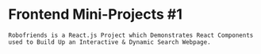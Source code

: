 # Frontend Mini-Projects #1

```
Robofriends is a React.js Project which Demonstrates React Components used to Build Up an Interactive & Dynamic Search Webpage.
```
